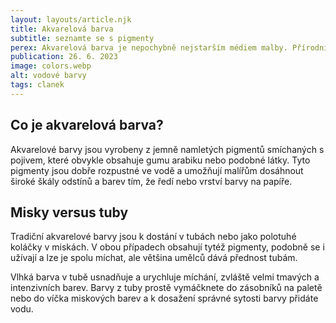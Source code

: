 ```yaml
---
layout: layouts/article.njk
title: Akvarelová barva
subtitle: seznamte se s pigmenty
perex: Akvarelová barva je nepochybně nejstarším médiem malby. Přírodní půdní pigmenty smíšené s vodou se používaly k vytváření hrubých, ale efektivních malovaných obrázků, které v některých případech vytrvaly po tisíce let. Půdní pigmenty se dodnes užívají, ale moderní chemie nechala vzniknout nesmírné škále spolehlivých syntetických a barevně stálých pigmentů, a proto je současní umělci přidali do své palety.
publication: 26. 6. 2023
image: colors.webp
alt: vodové barvy
tags: clanek
---
```


## Co je akvarelová barva?

Akvarelové barvy jsou vyrobeny z jemně namletých pigmentů smíchaných s pojivem, které obvykle obsahuje gumu arabiku nebo podobné látky. Tyto pigmenty jsou dobře rozpustné ve vodě a umožňují malířům dosáhnout široké škály odstínů a barev tím, že ředí nebo vrství barvy na papíře.

## Misky versus tuby

Tradiční akvarelové barvy jsou k dostání v tubách nebo jako polotuhé koláčky v miskách. V obou případech obsahují tytéž pigmenty, podobně se i užívají a lze je spolu míchat, ale většina umělců dává přednost tubám.

Vlhká barva v tubě usnadňuje a urychluje míchání, zvláště velmi tmavých a intenzivních barev. Barvy z tuby prostě vymáčknete do zásobníků na paletě nebo do víčka miskových barev a k dosažení správné sytosti barvy přidáte vodu.



